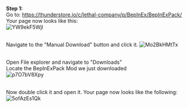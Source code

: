 **Step 1:** <br>
  Go to: https://thunderstore.io/c/lethal-company/p/BepInEx/BepInExPack/ <br>
  Your page now looks like this: <br>
  ![YW9ekF5WjI](https://github.com/flippedgoober/Modding-Tutorial/assets/153241240/e04e6ed9-5a1e-4652-9522-93641807c797) <br>
  <br>
  
  Navigate to the "Manual Download" button and click it.
  ![Mo2BkHMtTx](https://github.com/flippedgoober/Modding-Tutorial/assets/153241240/bbe65984-a226-4541-8167-d47f1ba9bd0d) <br>
  <br>
  
  Open File explorer and navigate to "Downloads" <br>
  Locate the BepInExPack Mod we just downloaded <br>
![p7O7bV8Xpy](https://github.com/flippedgoober/Modding-Tutorial/assets/153241240/72c3a68c-c83c-4346-a73a-a60411c14d30) <br>
<br>

Now double click it and open it. Your page now looks like the following:
![5ofAzEs1Qk](https://github.com/flippedgoober/Modding-Tutorial/assets/153241240/8ed180b0-58bd-43df-afd3-d6f3f856c72f) <br>

